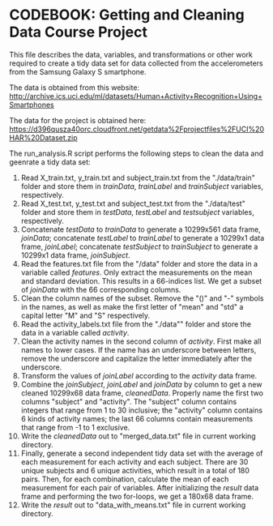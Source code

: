CODEBOOK: Getting and Cleaning Data Course Project
=================================================
This file describes the data, variables, and transformations or other work required to create a tidy data set for data collected from the accelerometers from the Samsung Galaxy S smartphone.  

The data is obtained from this website: 
http://archive.ics.uci.edu/ml/datasets/Human+Activity+Recognition+Using+Smartphones 

The data for the project is obtained here:  
https://d396qusza40orc.cloudfront.net/getdata%2Fprojectfiles%2FUCI%20HAR%20Dataset.zip  

The run_analysis.R script performs the following steps to clean the data and geenrate a tidy data set:   
 1. Read X_train.txt, y_train.txt and subject_train.txt from the "./data/train" folder and store them in *trainData*, *trainLabel* and *trainSubject* variables, respectively.       
 2. Read X_test.txt, y_test.txt and subject_test.txt from the "./data/test" folder and store them in *testData*, *testLabel* and *testsubject* variables, respectively.  
 3. Concatenate *testData* to *trainData* to generate a 10299x561 data frame, *joinData*; concatenate *testLabel* to *trainLabel* to generate a 10299x1 data frame, *joinLabel*; concatenate *testSubject* to *trainSubject* to generate a 10299x1 data frame, *joinSubject*.  
 4. Read the features.txt file from the "/data" folder and store the data in a variable called *features*. Only extract the measurements on the mean and standard deviation. This results in a 66-indices list. We get a subset of *joinData* with the 66 corresponding columns.  
 5. Clean the column names of the subset. Remove the "()" and "-" symbols in the names, as well as make the first letter of "mean" and "std" a capital letter "M" and "S" respectively.   
 6. Read the activity_labels.txt file from the "./data"" folder and store the data in a variable called *activity*.  
 7. Clean the activity names in the second column of *activity*. First make all names to lower cases. If the name has an underscore between letters, remove the underscore and capitalize the letter immediately after the underscore.  
 8. Transform the values of *joinLabel* according to the *activity* data frame.  
 9. Combine the *joinSubject*, *joinLabel* and *joinData* by column to get a new cleaned 10299x68 data frame, *cleanedData*. Properly name the first two columns "subject" and "activity". The "subject" column contains integers that range from 1 to 30 inclusive; the "activity" column contains 6 kinds of activity names; the last 66 columns contain measurements that range from -1 to 1 exclusive.  
 10. Write the *cleanedData* out to "merged_data.txt" file in current working directory.  
 11. Finally, generate a second independent tidy data set with the average of each measurement for each activity and each subject. There are 30 unique subjects and 6 unique activities, which result in a total of 180 pairs. Then, for each combination, calculate the mean of each measurement for each pair of variables. After initializing the *result* data frame and performing the two for-loops, we get a 180x68 data frame.
 12. Write the *result* out to "data_with_means.txt" file in current working directory. 